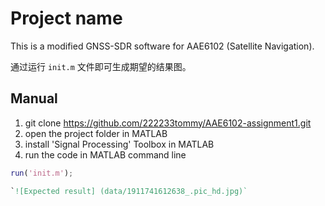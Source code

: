 # Project name

This is a modified GNSS-SDR software for AAE6102 (Satellite Navigation).

通过运行 `init.m` 文件即可生成期望的结果图。

## Manual

1. git clone https://github.com/222233tommy/AAE6102-assignment1.git
2. open the project folder in MATLAB
3. install 'Signal Processing' Toolbox in MATLAB
4. run the code in MATLAB command line
```matlab
run('init.m');

`![Expected result] (data/1911741612638_.pic_hd.jpg)`
